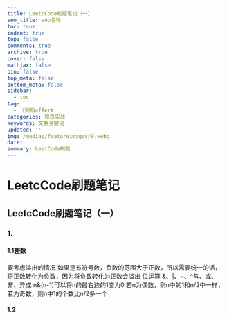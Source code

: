 ```yaml
---
title: LeetcCode刷题笔记（一）
seo_title: seo名称
toc: true
indent: true
top: false
comments: true
archive: true
cover: false
mathjax: false
pin: false
top_meta: false
bottom_meta: false
sidebar:
  - toc
tag:
  - 《剑指offer》
categories: 项目实战
keywords: 文章关键词
updated: ''
img: /medias/featureimages/9.webp
date:
summary: LeetCode刷题
---
```

# LeetcCode刷题笔记
## LeetcCode刷题笔记（一）
### 1.
#### 1.1整数
要考虑溢出的情况
如果是有符号数，负数的范围大于正数，所以需要统一的话，将正数转化为负数，因为将负数转化为正数会溢出
位运算
&、|、~、^与、或、非、异或
n&(n-1)可以将n的最右边的1变为0
若n为偶数，则n中的1和n/2中一样，若为奇数，则n中1的个数比n/2多一个
#### 1.2
